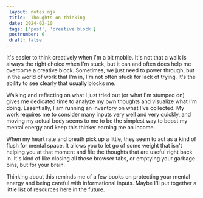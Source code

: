 ```yaml
---
 layout: notes.njk
 title:  Thoughts on thinking
 date: 2024-02-10
 tags: ['post', 'creative block']
 postnumber: 6
 draft: false
---
```


It's easier to think creatively when I'm a bit mobile. It's not that a walk is always the right choice when I'm stuck, but it can and often does help me overcome a creative block. Sometimes, we just need to power through, but in the world of work that I'm in, I'm not often stuck for lack of trying. It's the ability to see clearly that usually blocks me.

Walking and reflecting on what I just tried out (or what I'm stumped on) gives me dedicated time to analyze my own thoughts and visualize what I'm doing. Essentially, I am running an inventory on what I've collected. My work requires me to consider many inputs very well and very quickly, and moving my actual body seems to me to be the simplest way to boost my mental energy and keep this thinker earning me an income.

When my heart rate and breath pick up a little, they seem to act as a kind of flush for mental space. It allows you to let go of some weight that isn't helping you at that moment and file the thoughts that are useful right back in. It's kind of like closing all those browser tabs, or emptying your garbage bins, but for your brain.

Thinking about this reminds me of a few books on protecting your mental energy and being careful with informational inputs. Maybe I'll put together a little list of resources here in the future.

